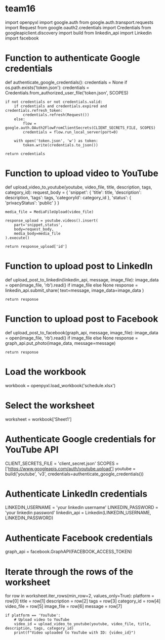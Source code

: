 # team16
import openpyxl
import google.auth
from google.auth.transport.requests import Request
from google.oauth2.credentials import Credentials
from googleapiclient.discovery import build
from linkedin_api import Linkedin
import facebook


# Function to authenticate Google credentials
def authenticate_google_credentials():
    credentials = None
    if os.path.exists('token.json'):
        credentials = Credentials.from_authorized_user_file('token.json', SCOPES)

    if not credentials or not credentials.valid:
        if credentials and credentials.expired and credentials.refresh_token:
            credentials.refresh(Request())
        else:
            flow = google.auth.OAuth2FlowFromClientSecrets(CLIENT_SECRETS_FILE, SCOPES)
            credentials = flow.run_local_server(port=0)

        with open('token.json', 'w') as token:
            token.write(credentials.to_json())

    return credentials


# Function to upload video to YouTube
def upload_video_to_youtube(youtube, video_file, title, description, tags, category_id):
    request_body = {
        'snippet': {
            'title': title,
            'description': description,
            'tags': tags,
            'categoryId': category_id
        },
        'status': {
            'privacyStatus': 'public'
        }
    }

    media_file = MediaFileUpload(video_file)

    response_upload = youtube.videos().insert(
        part='snippet,status',
        body=request_body,
        media_body=media_file
    ).execute()

    return response_upload['id']


# Function to upload post to LinkedIn
def upload_post_to_linkedin(linkedin_api, message, image_file):
    image_data = open(image_file, 'rb').read() if image_file else None
    response = linkedin_api.submit_share(
        text=message,
        image_data=image_data
    )

    return response


# Function to upload post to Facebook
def upload_post_to_facebook(graph_api, message, image_file):
    image_data = open(image_file, 'rb').read() if image_file else None
    response = graph_api.put_photo(image_data, message=message)

    return response


# Load the workbook
workbook = openpyxl.load_workbook('schedule.xlsx')

# Select the worksheet
worksheet = workbook['Sheet1']

# Authenticate Google credentials for YouTube API
CLIENT_SECRETS_FILE = 'client_secret.json'
SCOPES = ['https://www.googleapis.com/auth/youtube.upload']
youtube = build('youtube', 'v3', credentials=authenticate_google_credentials())

# Authenticate LinkedIn credentials
LINKEDIN_USERNAME = 'your linkedin username'
LINKEDIN_PASSWORD = 'your linkedin password'
linkedin_api = Linkedin(LINKEDIN_USERNAME, LINKEDIN_PASSWORD)

# Authenticate Facebook credentials
graph_api = facebook.GraphAPI(FACEBOOK_ACCESS_TOKEN)

# Iterate through the rows of the worksheet
for row in worksheet.iter_rows(min_row=2, values_only=True):
    platform = row[0]
    title = row[1]
    description = row[2]
    tags = row[3]
    category_id = row[4]
    video_file = row[5]
    image_file = row[6]
    message = row[7]

    if platform == 'YouTube':
        # Upload video to YouTube
        video_id = upload_video_to_youtube(youtube, video_file, title, description, tags, category_id)
        print(f"Video uploaded to YouTube with ID: {video_id}")
